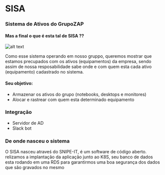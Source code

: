 # SISA
### Sistema de Ativos do GrupoZAP

#### Mas a final o que é esta tal de SISA ??

![alt text][logo]

[logo]: https://media.giphy.com/media/3oEjHAUOqG3lSS0f1C/giphy.gif

Como esse sistema operando em nosso gruppo, queremos mostrar que estamos precupados com os ativos (equipamentos) da empresa,
sendo assim de nossa resposabilidade sabe onde e com quem esta cada ativo (equipamento) cadastrado no sistema.

#### Seu objetivo:

* Armazenar os ativos do grupo (notebooks, desktops e monitores)
* Alocar e rastrear com quem esta determinado equipamento

### Integração

* Servidor de AD
* Slack bot

### De onde nasceu o sistema

O SISA nasceu atraveś do SNIPE-IT, é um software de código aberto.
relizamos a implantação da aplicação junto ao K8S, seu banco de dados esta rodando em uma RDS
para garantirmos uma boa segurança dos dados que são gravados no mesmo



